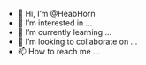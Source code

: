 - 👋 Hi, I’m @HeabHorn
- 👀 I’m interested in ...
- 🌱 I’m currently learning ...
- 💞️ I’m looking to collaborate on ...
- 📫 How to reach me ...

<!---
HeabHorn/HeabHorn is a ✨ special ✨ repository because its `README.md` (this file) appears on your GitHub profile.
You can click the Preview link to take a look at your changes.
--->
